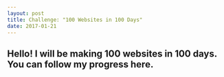 ```yaml
---
layout: post
title: Challenge: "100 Websites in 100 Days"
date: 2017-01-21
---
```


Hello!
I will be making 100 websites in 100 days.
You can follow my progress here.
---
